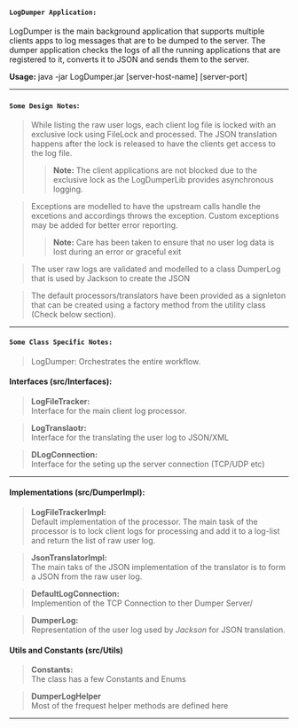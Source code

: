 #### `LogDumper Application:`
LogDumper is the main background application that supports multiple clients apps to log messages that are to be dumped to the server. The dumper application checks the logs of all the running applications that are registered to it, converts it to JSON and sends them to the server.

<b>Usage:</b> java -jar LogDumper.jar [server-host-name] [server-port]

---

#### `Some Design Notes`:
> While listing the raw user logs, each client log file is locked with an exclusive lock using FileLock and processed. The JSON translation happens after the lock is released to have the clients get access to the log file. 
>> <b>Note:</b> The client applications are not blocked due to the exclusive lock as the LogDumperLib provides asynchronous logging.

> Exceptions are modelled to have the upstream calls handle the excetions and accordings throws the exception. Custom exceptions may be added for better error reporting.
>> <b>Note:</b> Care has been taken to ensure that no user log data is lost during an error or graceful exit

> The user raw logs are validated and modelled to a class DumperLog that is used by Jackson to create the JSON

> The default processors/translators have been provided as a signleton that can be created using a factory method from the utility class (Check below section).

---

#### `Some Class Specific Notes:`
> LogDumper: Orchestrates the entire workflow.

#### Interfaces (src/Interfaces):
> <b>LogFileTracker:</b>    
Interface for the main client log processor.

> <b>LogTranslaotr:</b>   
Interface for the translating the user log to JSON/XML

> <b>DLogConnection:</b>   
Interface for the seting up the server connection (TCP/UDP etc)

---

#### Implementations (src/DumperImpl):
> <b>LogFileTrackerImpl:</b>   
Default implementation of the processor. The main task of the processor is to lock client logs for processing and add it to a log-list and return the list of raw user log. 

> <b>JsonTranslatorImpl:</b>   
The main taks of the JSON implementation of the translator is to form a JSON from the raw user log.

> <b>DefaultLogConnection:</b>   
Implemention of the TCP Connection to ther Dumper Server/

> <b>DumperLog:</b>  
Representation of the user log used by <i>Jackson</i> for JSON translation.

#### Utils and Constants (src/Utils)
> <b>Constants:</b>   
The class has a few Constants and Enums

> <b>DumperLogHelper</b>   
Most of the frequest helper methods are defined here

---
